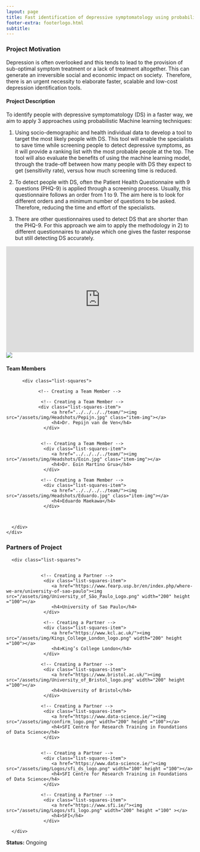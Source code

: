 ```yaml
---
layout: page
title: Fast identification of depressive symptomatology using probabilistic machine learning. 
footer-extra: footerlogo.html
subtitle: 
---
```


### Project Motivation
Depression is often overlooked and this tends to lead to the provision of sub-optimal symptom treatment or a lack of treatment altogether. This can generate an irreversible social and economic impact on society.  Therefore, there is an urgent necessity to elaborate faster, scalable and low-cost depression identification tools. 

#### Project Description
To identify people with depressive symptomatology (DS) in a faster way, we aim to apply 3 approaches using probabilistic Machine learning techniques: 

1. Using socio-demographic and health individual data to develop a tool to target the most likely people with DS. This tool will enable the specialists to save time while screening people to detect depressive symptoms, as it will provide a ranking list with the most probable people at the top. The tool will also evaluate the benefits of using the machine learning model, through the trade-off between how many people with DS they expect to get (sensitivity rate), versus how much screening time is reduced. 

2. To detect people with DS, often the Patient Health Questionnaire with 9 questions (PHQ-9) is applied through a screening process. Usually, this questionnaire follows an order from 1 to 9. The aim here is to look for different orders and a minimum number of questions to be asked. Therefore, reducing the time and effort of the specialists. 

3. There are other questionnaires used to detect DS that are shorter than the PHQ-9. For this approach we aim to apply the methodology in 2) to different questionnaires to analyse which one gives the faster response but still detecting DS accurately. 


<div style="padding:56.25% 0 0 0;position:relative;"><iframe src="https://player.vimeo.com/video/724386759?h=c7ae23c922" style="position:absolute;top:0;left:0;width:100%;height:100%;" frameborder="0" allow="autoplay; fullscreen; picture-in-picture" allowfullscreen></iframe></div><script src="https://player.vimeo.com/api/player.js"></script>


<img src="/assets/img/Projects/proactive_em_1.jpg" class="center">

#### Team Members 


<div class="container-fluid">
   
   <div class="row">
                 
          <div class="list-squares">
      
                <!-- Creating a Team Member -->
  
                 <!-- Creating a Team Member -->
               	<div class="list-squares-item">
                     <a href="../../../../team/"><img src="/assets/img/Headshots/Pepijn.jpg" class="item-img"></a>
                     <h4>Dr. Pepijn van de Ven</h4>
                  </div>
             
                    
                 <!-- Creating a Team Member -->
                  <div class="list-squares-item">
                     <a href="../../../../team/"><img src="/assets/img/Headshots/Eoin.jpg" class="item-img"></a>
                     <h4>Dr. Eoin Martino Grua</h4>
                  </div>
 
                 <!-- Creating a Team Member -->
                  <div class="list-squares-item">
                     <a href="../../../../team/"><img src="/assets/img/Headshots/Eduardo.jpg" class="item-img"></a>
                     <h4>Eduardo Maekawa</h4>
                  </div>
             
      
 
      </div>
    </div>
</div>


### Partners of Project


<div class="container-fluid">
   
   <div class="row">
      
      <div class="list-squares">
                 
   
                 <!-- Creating a Partner -->
                  <div class="list-squares-item">
                     <a href="https://www.fearp.usp.br/en/index.php/where-we-are/university-of-sao-paulo"><img src="/assets/img/University_of_São_Paulo_Logo.png" width="200" height ="100"></a>
                     <h4>University of Sao Paulo</h4>
                  </div>
                  
                  <!-- Creating a Partner -->
                  <div class="list-squares-item">
                     <a href="https://www.kcl.ac.uk/"><img src="/assets/img/Kings_College_London_logo.png" width="200" height ="100"></a>
                     <h4>King’s College London</h4>
                  </div>                 
                                
                 <!-- Creating a Partner -->
                  <div class="list-squares-item">
                     <a href="https://www.bristol.ac.uk/"><img src="/assets/img/University_of_Bristol_logo.png" width="200" height ="100"></a>
                     <h4>University of Bristol</h4>
                  </div>
                  
                 <!-- Creating a Partner -->
                  <div class="list-squares-item">
                     <a href="https://www.data-science.ie/"><img src="/assets/img/confirm_logo.png" width="200" height ="100"></a>
                     <h4>SFI Centre for Research Training in Foundations of Data Science</h4>
                  </div>    
         
         
                 <!-- Creating a Partner -->
                  <div class="list-squares-item">
                     <a href="https://www.data-science.ie/"><img src="/assets/img/Logos/sfi_ds_logo.png" width="100" height ="100"></a>
                     <h4>SFI Centre for Research Training in Foundations of Data Science</h4>
                  </div>
         
                 <!-- Creating a Partner -->
                  <div class="list-squares-item">
                     <a href="https://www.sfi.ie/"><img src="/assets/img/Logos/sfi_logo.png" width="200" height ="100" ></a>
                     <h4>SFI</h4>
                  </div>
                  
      </div>
  </div>
</div>


**Status:** Ongoing
